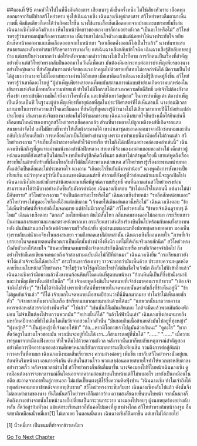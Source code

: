 ##ตอนที่ 95 ตามหัวใจไปในที่ซึ่งมันต้องการ
เสียงเบาๆ ดังขึ้นครั้งหนึ่ง
ไม่ใช่เสียงหัวเราะ
เลือดพุ่งออกมาจากริมฝีปากสวีโหย่วหรง
พุ่งใส่เฉินฉางเซิง
เฉินฉางเซิงดูน่าสงสาร
สวีโหย่วหรงลืมตามาเห็นภาพนี้ คิดนิดเดียวก็เดาได้ว่าเกิดอะไรขึ้น
นางใช้แขนเสื้อเช็ดเลือดออกจากปากและเผยรอยยิ้มขี้เล่น
เฉินฉางเซิงไม่คิดถึงตัวเอง เห็นใบหน้าซีดขาวของนาง เขาก็ถามอย่างกังวล “เป็นอะไรหรือไม่”
สวีโหย่วหรงรู้ว่าเขาหมกมุ่นเรื่องความสะอาด เห็นว่าเขาไม่สนใจตัวเองแม้แต่น้อยทำให้นางประทับใจ หยิบผ้าเช็ดหน้าออกมาและเช็ดเลือดออกจากใบหน้าเขา
“เอาเลือดคั่งออกก็ไม่เป็นไรแล้ว”
นางหันหาแสงสนธยาและหลับตาทำสมาธิรักษาอาการบาดเจ็บ แต่เฉินฉางเซิงกลับเข้าใจผิด
เฉินฉางเซิงรู้สึกอับอายอยู่บ้าง แต่เขาเป็นห่วงมากกว่า ต่อให้หลังจากนางกล่าวว่านางไม่เป็นไรก็ตาม
การกักตนเป็นเรื่องที่สำคัญอย่างยิ่ง แต่สวีโหย่วหรงกลับฝืนออกมาในวันนี้เพื่อเขา มันต้องมีผลกระทบต่อการบำเพ็ญเพียรของนางอย่างใหญ่หลวง
ที่สำคัญเส้นทางแห่งจิตของนางปกคลุมไปด้วยรอยที่แทบไม่อาจกำจัดได้ มีความเป็นไปได้สูงมากว่านางจะไม่มีโอกาสทะลวงผ่านได้อีกเลย
เมื่อเขาคิดแล้วเฉินฉางเซิงก็รู้สึกหดหู่ยิ่งขึ้น
สวีโหย่วหรงรู้ว่าเขาคิดอะไรอยู่ “ผู้บำเพ็ญเพียรหลายคนที่พบกับสถานการณ์แบบข้าย่อมเกิดความบกพร่องในเส้นทางแห่งจิตเมื่อพบกับความพ่ายแพ้ ทำให้ไม่มีโอกาสได้แสวงหาความศักดิ์สิทธิ์ แต่เจ้าไม่ต้องกังวลเรื่องข้า เพราะข้ามีความมั่นใจยิ่งกว่าใครทั้งนั้น และข้าก็ยังเยาว์อยู่มาก”
ในการบำเพ็ญเต๋า ต้องบำเพ็ญเป็นเดือนเป็นปี ในฐานะผู้บำเพ็ญเพียรที่อายุน้อยที่สุดในประวัติศาสตร์ที่ได้เห็นด่านนี้ นางย่อมมีเวลามากมายในการทำความเข้าใจและลิ้มลอง ที่สำคัญที่สุดนางรู้ดีว่านางไม่ได้เสียเวลาหลายปีนี้ไปอย่างเปล่าประโยชน์ เส้นทางแห่งจิตของนางย่อมไม่ได้รับผลกระทบ
เฉินฉางเซิงสบายใจขึ้นบ้างเมื่อได้ยินเช่นนี้
เลือดบนใบหน้าของเขาถูกสวีโหย่วหรงเช็ดออกแล้ว ส่วนที่นางพลาดไปถูกเพลิงหงส์ที่เกิดจากแสงสนธยากำจัดไป แต่ไม่มีทางที่จะทำให้เสื้อผ้าสะอาดได้ เขานำเอาชุดสะอาดออกมาจากฝักซ่อนคมและหันกลับไปเปลี่ยนเสื้อผ้า การเคลื่อนไหวเป็นไปอย่างชำนาญ เพราะเขาทำแบบนี้มานับครั้งไม่ถ้วนแล้ว
สวีโหย่วหรงถาม “เจ้าเก็บเสื้อผ้าสะอาดติดตัวไว้ด้วยหรือ ทำไมถึงได้เปลี่ยนอย่างคล่องแคล่วเช่นนี้”
เฉินฉางเซิงนึกถึงรูที่ถูกเจาะผ่านผนังของสำนักฝึกหลวง สายตาที่จ้องมองมาผ่านขอบของอ่างไม้ เด็กสาวผู้หน้าแดงแต่ก็ยังแสร้งเป็นไม่สนใจ เขาก็พลันรู้สึกคิดถึงขึ้นมา แต่เขาไม่กล้าพูดเรื่องนี้ เขาแค่พูดถึงเรื่องสระเย็นในตำหนักร้างที่เชื่อมโยงกับถ้ำใต้ดินใต้สะพานหน่ายเหอ
สวีโหย่วหรงรู้เรื่องสะพานหน่ายเหอตั้งแต่ยังเป็นเด็กและไม่ประหลาดใจ นางถาม “เกิดอะไรขึ้นกับมังกรดำน้อย”
นางพูดถึงการสังหารเปี๋ยเทียนซิน
แม้ว่าทุกคนรู้ว่านี่เป็นแผนของดินแดนต้าซี คำถามก็ยังอยู่ที่ว่าก่อนหน้าแผนนี้จะถูกเปิดโปง เฉินฉางเซิงไม่ยอมนำมังกรดำน้อยออกมาเพื่อพิสูจน์ความบริสุทธิ์ คนที่ฉลาดเช่นสวีโหย่วหรงย่อมสามารถเดาได้ว่ามีบางอย่างเกิดขึ้นกับมังกรดำน้อย
เฉินฉางเซิงตอบ “ข้าไม่แน่ใจในตอนนี้ แต่นางไม่น่ามีอันตราย”
สวีโหย่วหรงถาม “จำเป็นต้องทำอะไรหรือไม่”
เฉินฉางเซิงส่ายหน้า “รออีกสักหน่อยเถอะ”
สวีโหย่วหรงไม่พูดอะไรเรื่องนี้อีกแต่กลับถาม “เจ้าเคยได้เดินเล่นแถวนี้หรือไม่”
เฉินฉางเซิงตอบ “ข้าได้เห็นทิวทัศน์ที่เจ้าเอ่ยถึงในจดหมาย แต่ข้าไม่มีเวลาดูให้ดี”
สวีโหย่วหรงยิ้ม “ข้าพาเจ้าเดินดูรอบๆ ดีไหม”
เฉินฉางเซิงตอบ “ตกลง”
ลมโชยพัดมา ต้นไม้สั่นไหว กลิ่นหอมของดอกไม้ลอยมา กระเรียนขาวบินผ่านแสงสนธยาและลงมาตรงหน้าพวกเขา
กระเรียนขาวส่งเสียงร้องบินขึ้นไปพร้อมกับคนทั้งสองบนหลัง มันบินผ่านแสงโพล้เพล้ด้วยความเร็วอันน่าทึ่ง พุ่งผ่านเมฆและมาถึงปลายสุดของยอดเขา มองเห็นทุ่งราบกับแม่น้ำถงเจียงในแสงสนธยา รวมถึงยอดเขาสีดำเหล่านั้น เฉินฉางเซิงก็ถอนหายใจ “ภาพที่เจ้าบรรยายในจดหมายตอนที่พวกเราเป็นเด็กนั้นช่างน่าทึ่งยิ่งนัก แต่ไม่ได้เกินจริงเลยสักนิด”
สวีโหย่วหรงบังคับตัวเองให้สงบใจ “ข้าเคยเขียนจดหมายถึงเจ้าตอนข้ายังเด็กด้วยหรือ บางทีเจ้าอาจจำผิดไป ถึงอย่างไรข้าก็เคยเขียนจดหมายถึงเจ้าสองสามฉบับเมื่อไม่กี่ปีที่ผ่านมา”
เฉินฉางเซิงยิ้ม “กระเรียนขาวยังจำได้แล้วเจ้าจะลืมได้อย่างไร”
กระเรียนขาวร้องเบาๆ ราวจะบอกว่ามันเห็นด้วย
ประกายความหงุดหงิดฉายขึ้นบนใบหน้าสวีโหย่วหรง “ข้าไม่รู้ว่าเจ้าใช้ลูกไม้อะไรทำให้มันเชื่อใจเจ้านัก ถึงกับไม่ฟังข้าอีกแล้ว”
เฉินฉางเซิงคว้ามือนางแล้วนั่งลงบนก้อนหินที่โดดเด่นที่สุดบนหน้าผา
“ก้อนหินนี้เป็นที่ซึ่งข้านั่งสมาธิและบำเพ็ญเพียรตั้งแต่ข้ายังเด็ก”
“ใช่ เจ้าเคยพูดถึงมันในจดหมายที่เจ้าส่งมาตอนเราเก้าขวบ”
“เอ้อ เจ้าจำผิดไปจริงๆ”
“ข้าไม่ได้จำผิดไป เพราะทิวทัศน์ที่บรรยายในจดหมายนั้นตรงกับสิ่งที่ข้าเห็นอยู่นี่”
“ข้าไม่พูดกับเจ้าแล้ว”
“ก็ได้ เจ้าบอกในจดหมายเมื่อสามปีก่อนว่าที่นี่มีนกมากมาย ทำไมข้าไม่เห็นเลยสักตัว”
 “เจ้าอยากเห็นพวกมันหรือ ข้าเรียกนกมากมายมาเล่นด้วยได้นะ”
“นกพวกนั้นมาถวายความเคารพต่อหงส์สวรรค์อย่างนั้นหรือ”
“ใช่แล้ว”
“เช่นนั้นก็ลืมมันเสียเถอะ ใกล้จะมืดแล้วพวกมันต้องพักผ่อน ไม่จำเป็นต้องไปรบกวนพวกมัน”
“อย่างนั้นก็ได้”
“แล้วไก่ฟ้านั่นเล่า”
เฉินฉางเซิงย่อมหมายถึงมหาวิหคปีกทองที่ยังไม่เติบโตเต็มวัยจากสวนโจวตัวนั้น
“มันชอบกินเนื้อข้าเลยส่งมันไปอยู่ที่ทุ่งหญ้า”
“ทุ่งหญ้า?”
“เป็นทุ่งหญ้าที่เจ้ามอบให้ข้า”
“อ้อ...หากมีโอกาสเราไปดูมันด้วยกันนะ”
“ดูอะไร”
“หากสัตว์อสูรในสวนโจวชอบมัน พวกมันจะอยู่ที่นั่นได้ เรา...ก็สามารถอยู่ที่นั่นได้”
“……”
"……"
เมื่อวานเขารุดมาจากเมืองเฟิ่งหยาง หัวใจเต็มไปด้วยความกังวล หลังจากนั้นเขาก็พบกับเหตุการณ์สำคัญสองอย่างคือการปิดอารามของสถานศึกษาหนานซีกับการฆาตกรรมเปี๋ยเทียนซิน รวมถึงการต่อสู้อันน่าหวาดหวั่นที่ตามมา เฉินฉางเซิงหมดสิ้นเรี่ยวแรง ความง่วงค่อยๆ เพิ่มขึ้น
เขากับสวีโหย่วหรงนั่งอยู่บนก้อนหินริมหน้าผา เอนกายพิงกัน ดังเช่นในสวนโจว พวกเขาผ่อนคลายสบายใจทำให้พวกเขาหลับตาลงอย่างรวดเร็ว
หลังจากเวลาผ่านไป สวีโหย่วหรงก็พลันลืมตาขึ้น
นางจ้องมองไปที่ใบหน้าเฉินฉางเซิง ดูเหมือนต้องการจะหาอารมณ์อื่นใดนอกจากความอ่อนล้าบนใบหน้าแต่ก็ไม่พบอะไร
เขายังเป็นเหมือนในอดีต สะอาดจากภายในสู่ภายนอก ไม่แปดเปื้อนผงธุลีไร้ซึ่งความคิดฟุ้งซ่าน
“เฉินฉางเซิง ทำไมเจ้าถึงได้หยุดส่งจดหมายหาข้าหลังจากอายุสิบขวบ”
สวีโหย่วหรงกระซิบกับเขา
เฉินฉางเซิงหลับไปแล้ว ดังนั้นจึงไม่ตอบคำถามของนาง
ทันใดนั้นสวีโหย่วหรงก็ลืมตากว้าง ความสงสัยฉายขึ้นบนใบหน้า จากนั้นนางก็คิดถึงบางอย่างจากนั้นใบหน้านางก็เปลี่ยนเป็นกระวนกระวาย
นางมองไปรอบๆ
ฝูงนกหยุดร้องอย่างฉับพลัน สัตว์อสูรก้มหัวลง แม้แต่กระเรียนขาวก็หันคอไปมองที่ภูเขาห่างไกล
สวีโหย่วหรงก้มหน้าลงจูบ
อืม รสชาติเหมือนนั่วหมี่เกา[1] ไม่เลวเลย
ในตอนนั้นเอง เฉินฉางเซิงก็ลืมตาขึ้น
แต่เขาไม่ได้ถอยไป

[1] นั่วหมี่เกา เป็นขนมที่ทำจากข้าวเหนียว


[Go To Next Chapter]( ./922.md)